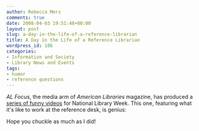 ```yaml
---
author: Rebecca Merz
comments: true
date: 2008-04-03 19:51:48+00:00
layout: post
slug: a-day-in-the-life-of-a-reference-librarian
title: A Day in the Life of a Reference Librarian
wordpress_id: 106
categories:
- Information and Society
- Library News and Events
tags:
- humor
- reference questions
---
```


_AL Focus_, the media arm of _American Libraries_ magazine, has produced a [series of funny videos](http://alfocus.ala.org/categories/national-library-week) for National Library Week. This one, featuring what it's like to work at the reference desk, is genius:


Hope you chuckle as much as I did!
